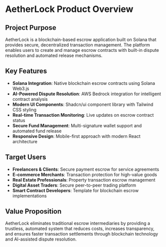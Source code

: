 # AetherLock Product Overview

## Project Purpose
AetherLock is a blockchain-based escrow application built on Solana that provides secure, decentralized transaction management. The platform enables users to create and manage escrow contracts with built-in dispute resolution and automated release mechanisms.

## Key Features
- **Solana Integration**: Native blockchain escrow contracts using Solana Web3.js
- **AI-Powered Dispute Resolution**: AWS Bedrock integration for intelligent contract analysis
- **Modern UI Components**: Shadcn/ui component library with Tailwind CSS styling
- **Real-time Transaction Monitoring**: Live updates on escrow contract status
- **Secure Fund Management**: Multi-signature wallet support and automated fund release
- **Responsive Design**: Mobile-first approach with modern React architecture

## Target Users
- **Freelancers & Clients**: Secure payment escrow for service agreements
- **E-commerce Merchants**: Transaction protection for high-value goods
- **Real Estate Professionals**: Property transaction escrow management
- **Digital Asset Traders**: Secure peer-to-peer trading platform
- **Smart Contract Developers**: Template for blockchain escrow implementations

## Value Proposition
AetherLock eliminates traditional escrow intermediaries by providing a trustless, automated system that reduces costs, increases transparency, and ensures faster transaction settlements through blockchain technology and AI-assisted dispute resolution.